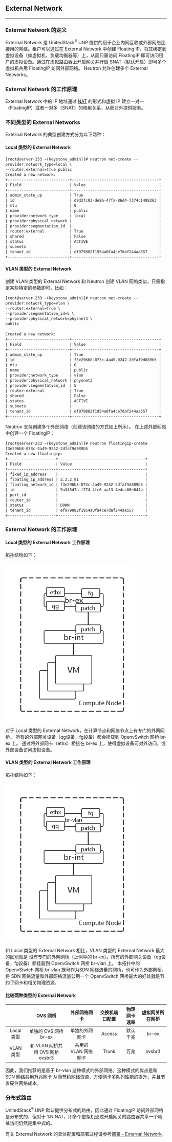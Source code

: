 ## External Network

---

### External Network 的定义
 
 External Network 是 UnitedStack<sup>®</sup> UNP 提供的用于企业内网互联或外部网络连接用的网络。租户可以通过在 External Network 中创建
Floating IP，将其绑定到虚拟设备（如虚拟机、负载均衡器等）上，从而只需访问 FloatingIP 即可访问租户的虚拟设备。通过在虚拟路由器上开启网关并开启 SNAT（默认开启）即可多个虚拟机共用 FloatingIP 访问外部网络。
Neutron 允许创建多个 External Networks。

### External Network 的工作原理

 External Network 中的 IP 地址通过 [NAT](https://en.wikipedia.org/wiki/Network_address_translation)
的形式和虚拟 IP 建立一对一（FloatingIP）或者一对多（SNAT）的映射关系，从而对外提供服务。

### 不同类型的 External Networks

 External Network 的典型创建方式分为以下两种：

#### Local 类型的 External Network

```
[root@server-233 ~(keystone_admin)]# neutron net-create --provider:network_type=local \
--router:external=True public
Created a new network:
+---------------------------+--------------------------------------+
| Field                     | Value                                |
+---------------------------+--------------------------------------+
| admin_state_up            | True                                 |
| id                        | d9d2fc93-de86-47fa-86d4-7374c1488263 |
| mtu                       | 0                                    |
| name                      | public                               |
| provider:network_type     | local                                |
| provider:physical_network |                                      |
| provider:segmentation_id  |                                      |
| router:external           | True                                 |
| shared                    | False                                |
| status                    | ACTIVE                               |
| subnets                   |                                      |
| tenant_id                 | ef979882f1954a0fa4ce7daf244aa557     |
+---------------------------+--------------------------------------+
```

#### VLAN 类型的 External Network
 创建 VLAN 类型的 External Network 和 Neutron 创建 VLAN 网络类似，只需指定某些特定的参数即可，比如：

```
[root@server-233 ~(keystone_admin)]# neutron net-create --provider:network_type=vlan \
--router:external=True \
--provider:segmentation_id=5 \
--provider:physical_network=physnet3 \
public

Created a new network:
+---------------------------+--------------------------------------+
| Field                     | Value                                |
+---------------------------+--------------------------------------+
| admin_state_up            | True                                 |
| id                        | f3e296b8-073c-4a49-9242-2dfaf9d889b5 |
| mtu                       | 0                                    |
| name                      | public                               |
| provider:network_type     | vlan                                 |
| provider:physical_network | physnet3                             |
| provider:segmentation_id  | 5                                    |
| router:external           | True                                 |
| shared                    | False                                |
| status                    | ACTIVE                               |
| subnets                   |                                      |
| tenant_id                 | ef979882f1954a0fa4ce7daf244aa557     |
+---------------------------+--------------------------------------+
```

Neutron 支持创建多个外部网络（创建该网络的方式如上所示）。
在上述外部网络中创建一个 FloatingIP：
```
[root@server-233 ~(keystone_admin)]# neutron floatingip-create f3e296b8-073c-4a49-9242-2dfaf9d889b5
Created a new floatingip:
+---------------------+--------------------------------------+
| Field               | Value                                |
+---------------------+--------------------------------------+
| fixed_ip_address    |                                      |
| floating_ip_address | 2.2.2.81                             |
| floating_network_id | f3e296b8-073c-4a49-9242-2dfaf9d889b5 |
| id                  | 9a345d7a-f274-4fc6-aa13-4e4cc60e044b |
| port_id             |                                      |
| router_id           |                                      |
| status              | DOWN                                 |
| tenant_id           | ef979882f1954a0fa4ce7daf244aa557     |
+---------------------+--------------------------------------+
```

### External Network 的工作原理

#### Local 类型的 External Network 工作原理

拓扑结构如下：

 ![local_external_network][1]

对于 Local 类型的 External Network，在计算节点和网络节点上有专门的外网网桥。
所有的外部网关设备（qg设备，fg设备）都会挂载到 OpenvSwitch 网桥 br-ex 上。
通过将外部网卡（ethx）桥接在 br-ex 上，使得虚拟设备可对外访问，或外部设备访问虚拟设备。


#### VLAN 类型的 External Network 工作原理

拓扑结构如下：

 ![vlan_external_network][2]

和 Local 类型的 External Network 相比，VLAN 类型的 External Network 最大的区别就是
没有专门的外网网桥（上例中的 br-ex）。所有的外部网关设备（qg设备，fg设备）都挂载到 OpenvSwitch 网桥 br-vlan 上。
本拓扑中的 OpenvSiwtch 网桥 br-vlan 既可作为SDN 网络流量的网桥，也可作为外部网桥。
将 SDN 网络流量和外部网络流量公用一个 OpenvSwitch
网桥最大的好处就是节约了网卡和相关物理资源。


#### 比较两种类型的 External Network

|| OVS 网桥 |外部网络网卡| 交换机端口配置 |物理网卡速率|虚拟网关所在网桥|
|:-:|:-:|:-:|:-:|:-:|:-:|
|Local 类型|单独的 OVS 网桥 br-ex|单独的外网网卡|Access|默认千兆|br-ex|
|VLAN 类型|和 VLAN 网桥共用 OVS 网桥 ovsbr3|共用的 VLAN 网络网卡|Trunk|万兆|ovsbr3|

因此，我们推荐的是基于 br-vlan 这种模式的外部网络。这种模式的优点是和 SDN 网络共用万兆网卡
从而节约网络资源、方便网卡多队列性能的提升、并且节省硬件网络成本。

### 分布式路由

UnitedStack<sup>®</sup> UNP 默认提供分布式的路由，因此通过 FloatingIP 访问外部网络是分布式的，但对于 1:N NAT，即多个虚拟机通过开启网关的路由器共享一个地址访问仍然是集中式的。


 有关 External Network 的具体配置和部署过程请参考[部署 - External Network](../deployment/external_network.md)。

[1]: ../../images/architecture/local_external_network.png
[2]: ../../images/architecture/vlan_external_network.png
